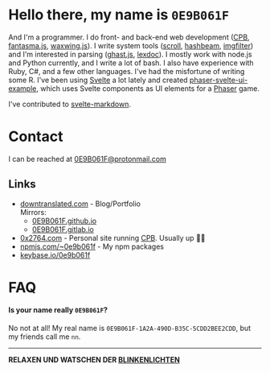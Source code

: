 # Hello there, my name is `0E9B061F`

And I'm a programmer. I do front- and back-end web development ([CPB][cpb],
[fantasma.js][fantasma], [waxwing.js][waxwing]). I write system tools
([scroll][scroll], [hashbeam][hashbeam], [imgfilter][imgfilter]) and I'm
interested in parsing ([ghast.js][ghast], [lexdoc][lexdoc]). I mostly work with
node.js and Python currently, and I write a lot of bash. I also have experience
with Ruby, C#, and a few other languages. I've had the misfortune of writing
some R. I've been using [Svelte][svelte] a lot lately and created
[phaser-svelte-ui-example][svelteui], which uses Svelte components as UI
elements for a [Phaser][phaser] game. 

I've contributed to [svelte-markdown][svelte-md].

# Contact

I can be reached at 0E9B061F@protonmail.com

## Links

* [downtranslated.com][blog] - Blog/Portfolio<br/>
  Mirrors:
  * [0E9B061F.github.io][mirror-a]
  * [0E9B061F.gitlab.io][mirror-b]
* [0x2764.com][0x2764] - Personal site running [CPB][cpb]. Usually up 🙏🚧
* [npmjs.com/~0e9b061f][npm] - My npm packages
* [keybase.io/0e9b061f][keybase]

# FAQ

#### Is your name really `0E9B061F`?

No not at all! My real name is `0E9B061F-1A2A-490D-B35C-5CDD2BEE2CDD`, but my
friends call me `nn`.

---

**RELAXEN UND WATSCHEN DER [BLINKENLICHTEN][lights]**

[addmag]:https://github.com/0E9B061F/addmag
[panopticon]:https://github.com/0E9B061F/panopticon.js
[fantasma]:https://github.com/0E9B061F/fantasma.js
[lexdoc]:https://github.com/0E9B061F/lexdoc
[ghast]:https://github.com/0E9B061F/ghast.js
[cpb]:https://github.com/0E9B061F/cpb
[scroll]:https://github.com/0E9B061F/scroll
[waxwing]:https://github.com/0E9B061F/waxwing.js
[hashbeam]:https://github.com/0E9B061F/hashbeam
[imgfilter]:https://github.com/0E9B061F/imgfilter
[svelteui]:https://github.com/0E9B061F/phaser-svelte-ui-example

[svelte-md]:https://github.com/pablo-abc/svelte-markdown

[blog]:https://downtranslated.com
[mirror-a]:https://0E9B061F.github.io
[mirror-b]:https://0E9B061F.gitlab.io
[0x2764]:https://0x2764.com
[keybase]:https://keybase.io/0e9b061f
[npm]:https://www.npmjs.com/~0e9b061f

[svelte]:https://github.com/sveltejs/svelte
[phaser]:https://github.com/phaserjs/phaser

[peg]:https://en.wikipedia.org/wiki/Parsing_expression_grammar
[lights]:https://en.wikipedia.org/wiki/Blinkenlights
